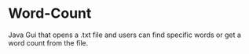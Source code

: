 # Word-Count

Java Gui that opens a .txt file and users can find specific words or get a word count from the file.
